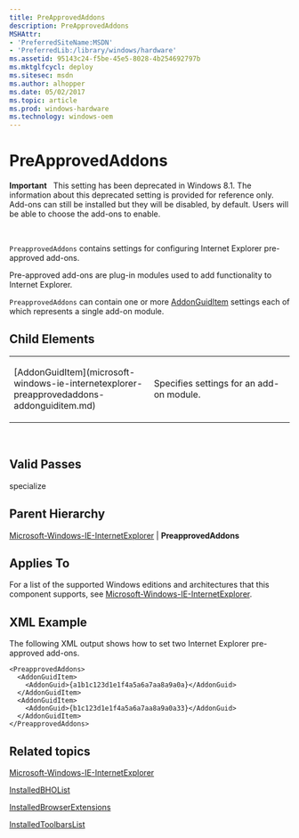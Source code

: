 ```yaml
---
title: PreApprovedAddons
description: PreApprovedAddons
MSHAttr:
- 'PreferredSiteName:MSDN'
- 'PreferredLib:/library/windows/hardware'
ms.assetid: 95143c24-f5be-45e5-8028-4b254692797b
ms.mktglfcycl: deploy
ms.sitesec: msdn
ms.author: alhopper
ms.date: 05/02/2017
ms.topic: article
ms.prod: windows-hardware
ms.technology: windows-oem
---
```


# PreApprovedAddons


**Important**  
This setting has been deprecated in Windows 8.1. The information about this deprecated setting is provided for reference only. Add-ons can still be installed but they will be disabled, by default. Users will be able to choose the add-ons to enable.

 

`PreapprovedAddons` contains settings for configuring Internet Explorer pre-approved add-ons.

Pre-approved add-ons are plug-in modules used to add functionality to Internet Explorer.

`PreapprovedAddons` can contain one or more [AddonGuidItem](microsoft-windows-ie-internetexplorer-preapprovedaddons-addonguiditem.md) settings each of which represents a single add-on module.

## Child Elements


<table>
<colgroup>
<col width="50%" />
<col width="50%" />
</colgroup>
<tbody>
<tr class="odd">
<td><p>[AddonGuidItem](microsoft-windows-ie-internetexplorer-preapprovedaddons-addonguiditem.md)</p></td>
<td><p>Specifies settings for an add-on module.</p></td>
</tr>
</tbody>
</table>

 

## Valid Passes


specialize

## Parent Hierarchy


[Microsoft-Windows-IE-InternetExplorer](microsoft-windows-ie-internetexplorer.md) | **PreapprovedAddons**

## Applies To


For a list of the supported Windows editions and architectures that this component supports, see [Microsoft-Windows-IE-InternetExplorer](microsoft-windows-ie-internetexplorer.md).

## XML Example


The following XML output shows how to set two Internet Explorer pre-approved add-ons.

``` syntax
<PreapprovedAddons>
  <AddonGuidItem>
    <AddonGuid>{a1b1c123d1e1f4a5a6a7aa8a9a0a}</AddonGuid>
  </AddonGuidItem>
  <AddonGuidItem>
    <AddonGuid>{b1c123d1e1f4a5a6a7aa8a9a0a33}</AddonGuid>
  </AddonGuidItem>
</PreapprovedAddons>
```

## Related topics


[Microsoft-Windows-IE-InternetExplorer](microsoft-windows-ie-internetexplorer.md)

[InstalledBHOList](microsoft-windows-ie-internetexplorer-installedbholist.md)

[InstalledBrowserExtensions](microsoft-windows-ie-internetexplorer-installedbrowserextensions.md)

[InstalledToolbarsList](microsoft-windows-ie-internetexplorer-installedtoolbarslist.md)

 

 







